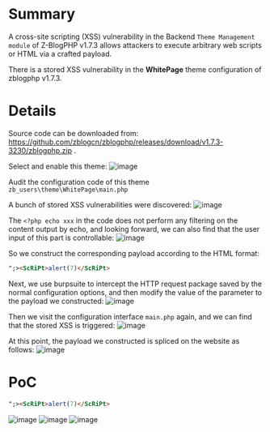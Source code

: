 # Summary
A cross-site scripting (XSS) vulnerability in the Backend `Theme Management module` of Z-BlogPHP v1.7.3 allows attackers to execute arbitrary web scripts or HTML via a crafted payload.

There is a stored XSS vulnerability in the **WhitePage** theme configuration of zblogphp v1.7.3.

# Details
Source code can be downloaded from: https://github.com/zblogcn/zblogphp/releases/download/v1.7.3-3230/zblogphp.zip .

Select and enable this theme:
![image](https://github.com/user-attachments/assets/f63625a7-e271-4391-9c79-3a96ac7a44c5)

Audit the configuration code of this theme
`zb_users\theme\WhitePage\main.php`

A bunch of stored XSS vulnerabilities were discovered:
![image](https://github.com/user-attachments/assets/987da642-e945-4868-ad7a-d7be389f9f12)

The `<?php echo xxx` in the code does not perform any filtering on the content output by echo, and looking forward, we can also find that the user input of this part is controllable:
![image](https://github.com/user-attachments/assets/40fdcb82-757c-41ab-b9ac-6332a24e2975)

So we construct the corresponding payload according to the HTML format:
```html
";><ScRiPt>alert(7)</ScRiPt>
```

Next, we use burpsuite to intercept the HTTP request package saved by the normal configuration options, and then modify the value of the parameter to the payload we constructed:
![image](https://github.com/user-attachments/assets/8b58c8b9-747c-47d7-826f-9eca4c0f8e5b)

Then we visit the configuration interface `main.php` again, and we can find that the stored XSS is triggered:
![image](https://github.com/user-attachments/assets/5311d151-a440-42b5-9b3d-13ee4c902a7a)

At this point, the payload we constructed is spliced ​​on the website as follows:
![image](https://github.com/user-attachments/assets/bf32dc00-e6bb-4361-9c8d-f2b733c94edc)



# PoC
```html
";><ScRiPt>alert(7)</ScRiPt>
```
![image](https://github.com/user-attachments/assets/690f071d-6f4a-4c9a-93ea-f6b577867c6e)
![image](https://github.com/user-attachments/assets/79b0ad08-e09e-47a5-af0c-9a81d0f985ed)
![image](https://github.com/user-attachments/assets/8ce876e1-d1dd-4f1a-a2f6-48fd449f873c)
